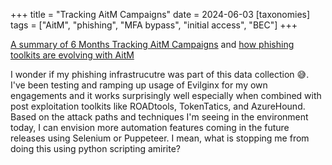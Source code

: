 +++
title = "Tracking AitM Campaigns"
date = 2024-06-03
[taxonomies]
tags = ["AitM", "phishing", "MFA bypass", "initial access", "BEC"]
+++

[A summary of 6 Months Tracking AitM Campaigns](https://www.lab539.com/blog/6-months-tracking-aitm-campaigns)
and
[how phishing toolkits are evolving with AitM](https://pushsecurity.com/blog/phishing-2-0-how-phishing-toolkits-are-evolving-with-aitm)

I wonder if my phishing infrastrucutre was part of this data collection 😅. I've been testing and ramping up usage of Evilginx for my own engagements and it works surprisingly well especially when combined with post exploitation toolkits like ROADtools, TokenTatics, and AzureHound. Based on the attack paths and techniques I'm seeing in the environment today, I can envision more automation features coming in the future releases using Selenium or Puppeteer. I mean, what is stopping me from doing this using python scripting amirite?